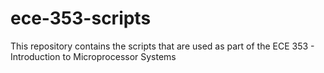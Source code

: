 # ece-353-scripts
This repository contains the scripts that are used as part of the ECE 353 - Introduction to Microprocessor Systems
